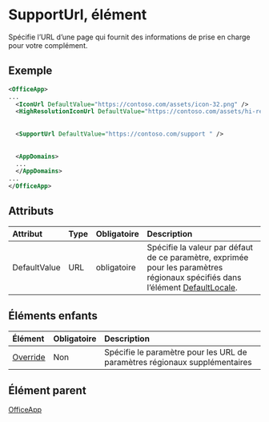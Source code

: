 
# <a name="supporturl-element"></a>SupportUrl, élément

Spécifie l’URL d’une page qui fournit des informations de prise en charge pour votre complément.

## <a name="example"></a>Exemple

```XML
<OfficeApp>
...
  <IconUrl DefaultValue="https://contoso.com/assets/icon-32.png" />
  <HighResolutionIconUrl DefaultValue="https://contoso.com/assets/hi-res-icon.png"/>
  
  
  <SupportUrl DefaultValue="https://contoso.com/support " />
  
  
  <AppDomains>
  ...
  </AppDomains>
...
</OfficeApp>

```


## <a name="attributes"></a>Attributs

|**Attribut**|**Type**|**Obligatoire**|**Description**|
|:-----|:-----|:-----|:-----|
|DefaultValue|URL|obligatoire|Spécifie la valeur par défaut de ce paramètre, exprimée pour les paramètres régionaux spécifiés dans l’élément [DefaultLocale](../../reference/manifest/defaultlocale.md).|

## <a name="child-elements"></a>Éléments enfants

|  Élément | Obligatoire | Description  |
|:-----|:-----|:-----|
|  [Override](../../reference/manifest/override.md)   | Non | Spécifie le paramètre pour les URL de paramètres régionaux supplémentaires |

## <a name="parent-element"></a>Élément parent
[OfficeApp](../../reference/manifest/officeapp.md)

